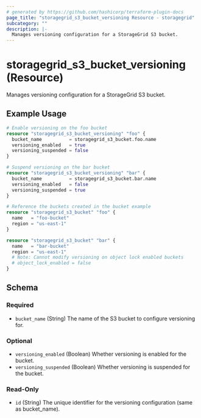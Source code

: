 ```yaml
---
# generated by https://github.com/hashicorp/terraform-plugin-docs
page_title: "storagegrid_s3_bucket_versioning Resource - storagegrid"
subcategory: ""
description: |-
  Manages versioning configuration for a StorageGrid S3 bucket.
---
```


# storagegrid_s3_bucket_versioning (Resource)

Manages versioning configuration for a StorageGrid S3 bucket.

## Example Usage

```terraform
# Enable versioning on the foo bucket
resource "storagegrid_s3_bucket_versioning" "foo" {
  bucket_name          = storagegrid_s3_bucket.foo.name
  versioning_enabled   = true
  versioning_suspended = false
}

# Suspend versioning on the bar bucket
resource "storagegrid_s3_bucket_versioning" "bar" {
  bucket_name          = storagegrid_s3_bucket.bar.name
  versioning_enabled   = false
  versioning_suspended = true
}

# Reference the buckets created in the bucket example
resource "storagegrid_s3_bucket" "foo" {
  name   = "foo-bucket"
  region = "us-east-1"
}

resource "storagegrid_s3_bucket" "bar" {
  name   = "bar-bucket"
  region = "us-east-1"
  # Note: Cannot modify versioning on object lock enabled buckets
  # object_lock_enabled = false
}
```

<!-- schema generated by tfplugindocs -->
## Schema

### Required

- `bucket_name` (String) The name of the S3 bucket to configure versioning for.

### Optional

- `versioning_enabled` (Boolean) Whether versioning is enabled for the bucket.
- `versioning_suspended` (Boolean) Whether versioning is suspended for the bucket.

### Read-Only

- `id` (String) The unique identifier for the versioning configuration (same as bucket_name).
